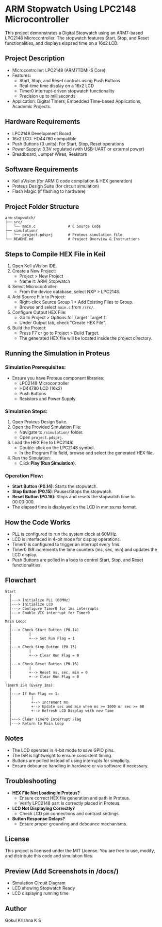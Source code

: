 # ARM Stopwatch Using LPC2148 Microcontroller

This project demonstrates a Digital Stopwatch using an ARM7-based LPC2148 Microcontroller. The stopwatch features Start, Stop, and Reset functionalities, and displays elapsed time on a 16x2 LCD.

## Project Description
- Microcontroller: LPC2148 (ARM7TDMI-S Core)
- Features:
  - Start, Stop, and Reset controls using Push Buttons
  - Real-time time display on a 16x2 LCD
  - Timer0 interrupt-driven stopwatch functionality
  - Precision up to milliseconds
- Application: Digital Timers, Embedded Time-based Applications, Academic Projects.

## Hardware Requirements
- LPC2148 Development Board
- 16x2 LCD: HD44780 compatible
- Push Buttons (3 units): For Start, Stop, Reset operations
- Power Supply: 3.3V regulated (with USB-UART or external power)
- Breadboard, Jumper Wires, Resistors

## Software Requirements
- Keil uVision (for ARM C code compilation & HEX generation)
- Proteus Design Suite (for circuit simulation)
- Flash Magic (if flashing to hardware)

## Project Folder Structure
```
arm-stopwatch/
├── src/
│   └── main.c               # C Source Code
├── simulation/
│   └── project.pdsprj       # Proteus simulation file
└── README.md                # Project Overview & Instructions
```

## Steps to Compile HEX File in Keil
1. Open Keil uVision IDE.
2. Create a New Project:
   - Project > New Project
   - Name it: ARM_Stopwatch
3. Select Microcontroller:
   - From the device database, select NXP > LPC2148.
4. Add Source File to Project:
   - Right-click Source Group 1 > Add Existing Files to Group.
   - Browse and select `main.c` from `/src/`.
5. Configure Output HEX File:
   - Go to Project > Options for Target 'Target 1'.
   - Under Output tab, check "Create HEX File".
6. Build the Project:
   - Press F7 or go to Project > Build Target.
   - The generated HEX file will be located inside the project directory.

## Running the Simulation in Proteus
### Simulation Prerequisites:
- Ensure you have Proteus component libraries:
  - LPC2148 Microcontroller
  - HD44780 LCD (16x2)
  - Push Buttons
  - Resistors and Power Supply

### Simulation Steps:
1. Open Proteus Design Suite.
2. Open the Provided Simulation File:
   - Navigate to `/simulation/` folder.
   - Open `project.pdsprj`.
3. Load the HEX File to LPC2148:
   - Double-click on the LPC2148 symbol.
   - In the Program File field, browse and select the generated HEX file.
4. Run the Simulation:
   - Click **Play (Run Simulation)**.

### Operation Flow:
- **Start Button (P0.14)**: Starts the stopwatch.
- **Stop Button (P0.15)**: Pauses/Stops the stopwatch.
- **Reset Button (P0.16)**: Stops and resets the stopwatch time to 00:00:000.
- The elapsed time is displayed on the LCD in mm:ss:ms format.

## How the Code Works
- PLL is configured to run the system clock at 60MHz.
- LCD is interfaced in 4-bit mode for display operations.
- Timer0 is configured to trigger an interrupt every 1ms.
- Timer0 ISR increments the time counters (ms, sec, min) and updates the LCD display.
- Push Buttons are polled in a loop to control Start, Stop, and Reset functionalities.

## Flowchart
```
Start
  |
  |---> Initialize PLL (60MHz)
  |---> Initialize LCD
  |---> Configure Timer0 for 1ms interrupts
  |---> Enable VIC interrupt for Timer0
  |
Main Loop:
  |
  |---> Check Start Button (P0.14)
  |        |
  |        +--> Set Run Flag = 1
  |
  |---> Check Stop Button (P0.15)
  |        |
  |        +--> Clear Run Flag = 0
  |
  |---> Check Reset Button (P0.16)
  |        |
  |        +--> Reset ms, sec, min = 0
  |        +--> Clear Run Flag = 0

Timer0 ISR (Every 1ms):
  |
  |---> If Run Flag == 1:
  |         |
  |         +--> Increment ms
  |         +--> Update sec and min when ms >= 1000 or sec >= 60
  |         +--> Refresh LCD Display with new Time
  |
  |---> Clear Timer0 Interrupt Flag
  |---> Return to Main Loop
```

## Notes
- The LCD operates in 4-bit mode to save GPIO pins.
- The ISR is lightweight to ensure consistent timing.
- Buttons are polled instead of using interrupts for simplicity.
- Ensure debounce handling in hardware or via software if necessary.

## Troubleshooting
- **HEX File Not Loading in Proteus?**
  - Ensure correct HEX file generation and path in Proteus.
  - Verify LPC2148 part is correctly placed in Proteus.
- **LCD Not Displaying Correctly?**
  - Check LCD pin connections and contrast settings.
- **Button Response Delays?**
  - Ensure proper grounding and debounce mechanisms.

## License
This project is licensed under the MIT License. You are free to use, modify, and distribute this code and simulation files.

## Preview (Add Screenshots in /docs/)
- Simulation Circuit Diagram
- LCD showing Stopwatch Ready
- LCD displaying running time

## Author
Gokul Krishna K S
